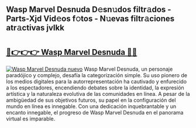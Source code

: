 ## Wasp Marvel Desnuda D𝚎sn𝚞dos filtr𝚊dos - Parts-Xjd Vid𝚎os f𝚘tos - N𝚞evas filtr𝚊ciones atr𝚊ctivas jvIkk

# <h2><a href="http://mb7fyk.tromn.icu/?c=Wasp+Marvel+Desnuda">🔗👉👉👉 Wasp Marvel Desnuda 🔗🔗</a></h2>

[![Wasp Marvel Desnuda nuevo](https://i.imgur.com/pEAQMta.gif)](http://mb7fyk.tromn.icu/?c=Wasp+Marvel+Desnuda)
Wasp Marvel Desnuda, un personaje paradójico y complejo, desafía la categorización simple. Su uso pionero de los medios digitales para la autorrepresentación ha cautivado y enfurecido a los espectadores, encendiendo debates sobre la identidad, la expresión artística y la naturaleza evolutiva de las comunidades en línea. A pesar de la ambigüedad de sus objetivos futuros, su papel en la configuración del mundo en línea es innegable. Con una dedicación inquebrantable y un encanto innegable, el progreso de Wasp Marvel Desnuda en el panorama virtual es imparable.
